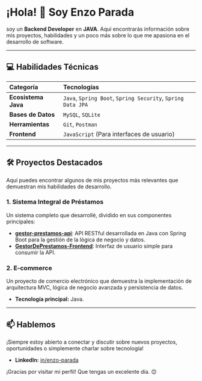 # ¡Hola! 👋 Soy Enzo Parada

soy un **Backend Developer** en **JAVA**.
Aquí encontrarás información sobre mis proyectos, habilidades y un poco más sobre lo que me apasiona en el desarrollo de software.


---
## 💻 Habilidades Técnicas

| Categoría | Tecnologías |
| :--- | :--- |
| **Ecosistema Java** | `Java`, `Spring Boot`, `Spring Security`, `Spring Data JPA` |
| **Bases de Datos** | `MySQL`, `SQLite` |
| **Herramientas** | `Git`, `Postman` |
| **Frontend** | `JavaScript` (Para interfaces de usuario) |

---
## 🛠️ Proyectos Destacados

Aquí puedes encontrar algunos de mis proyectos más relevantes que demuestran mis habilidades de desarrollo.

### **1. Sistema Integral de Préstamos**
Un sistema completo que desarrollé, dividido en sus componentes principales:
* **[gestor-prestamos-api](https://github.com/EnzoParada/gestor-prestamos-api)**: API RESTful desarrollada en Java con Spring Boot para la gestión de la lógica de negocio y datos.
* **[GestorDePrestamos-Frontend](https://github.com/EnzoParada/GestorDePrestamos-Frontend)**: Interfaz de usuario simple para consumir la API.
### **2. E-commerce**
Un proyecto de comercio electrónico que demuestra la implementación de arquitectura MVC, lógica de negocio avanzada y persistencia de datos.
* **Tecnología principal:** Java.
---
## 📫 Hablemos

¡Siempre estoy abierto a conectar y discutir sobre nuevos proyectos, oportunidades o simplemente charlar sobre tecnología!

* **LinkedIn:** [in/enzo-parada](https://www.linkedin.com/in/enzo-parada/)

¡Gracias por visitar mi perfil! Que tengas un excelente día. 😊
